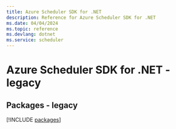 ```yaml
---
title: Azure Scheduler SDK for .NET
description: Reference for Azure Scheduler SDK for .NET
ms.date: 04/04/2024
ms.topic: reference
ms.devlang: dotnet
ms.service: scheduler
---
```

# Azure Scheduler SDK for .NET - legacy
## Packages - legacy
[!INCLUDE [packages](scheduler-index.md)]